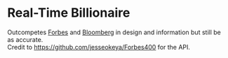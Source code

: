 # Real-Time Billionaire
Outcompetes [Forbes](https://www.forbes.com/real-time-billionaires/) and [Bloomberg](https://www.bloomberg.com/billionaires/) in design and information but still be as accurate.<br>
Credit to https://github.com/jesseokeya/Forbes400 for the API.
